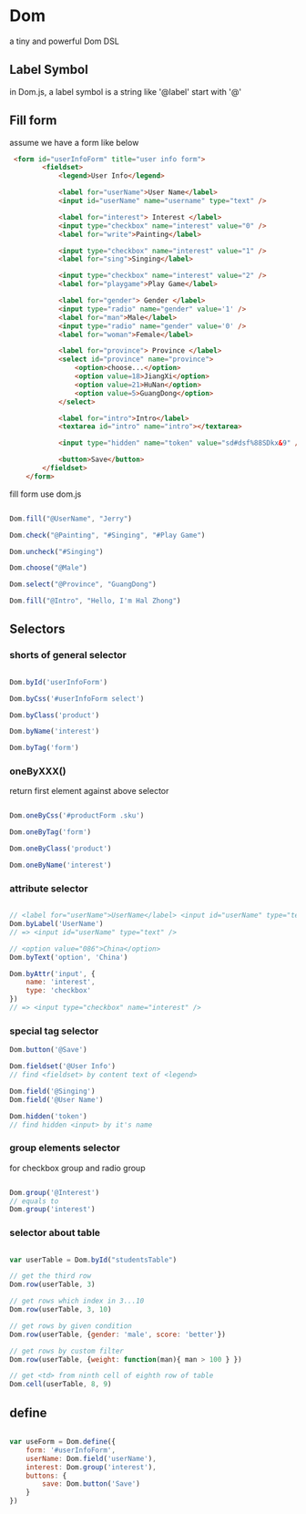 Dom
======
a tiny and powerful Dom DSL

Label Symbol
--------
in Dom.js, a label symbol is a string like '@label' start with '@'

Fill form
---------
assume we have a form like below

```html
 <form id="userInfoForm" title="user info form">
        <fieldset>
            <legend>User Info</legend>

            <label for="userName">User Name</label>
            <input id="userName" name="username" type="text" />

            <label for="interest"> Interest </label>
            <input type="checkbox" name="interest" value="0" />
            <label for="write">Painting</label>

            <input type="checkbox" name="interest" value="1" />
            <label for="sing">Singing</label>

            <input type="checkbox" name="interest" value="2" />
            <label for="playgame">Play Game</label>

            <label for="gender"> Gender </label>
            <input type="radio" name="gender" value='1' />
            <label for="man">Male</label>
            <input type="radio" name="gender" value='0' />
            <label for="woman">Female</label>

            <label for="province"> Province </label>
            <select id="province" name="province">
                <option>choose...</option>
                <option value=18>JiangXi</option>
                <option value=21>HuNan</option>
                <option value=5>GuangDong</option>
            </select>

            <label for="intro">Intro</label>
            <textarea id="intro" name="intro"></textarea>

            <input type="hidden" name="token" value="sd#dsf%88SDkx&9" />

            <button>Save</button>
        </fieldset>
    </form>
```

fill form use dom.js

```javascript

Dom.fill("@UserName", "Jerry")

Dom.check("@Painting", "#Singing", "#Play Game")

Dom.uncheck("#Singing")

Dom.choose("@Male")

Dom.select("@Province", "GuangDong")

Dom.fill("@Intro", "Hello, I'm Hal Zhong")

```

Selectors
---------

### shorts of general selector 

```javascript

Dom.byId('userInfoForm')

Dom.byCss('#userInfoForm select')

Dom.byClass('product')

Dom.byName('interest')

Dom.byTag('form')

```

### oneByXXX()
return first element against above selector

```javascript

Dom.oneByCss('#productForm .sku')

Dom.oneByTag('form')

Dom.oneByClass('product')

Dom.oneByName('interest')


```

### attribute selector 

```javascript

// <label for="userName">UserName</label> <input id="userName" type="text" />
Dom.byLabel('UserName')
// => <input id="userName" type="text" />

// <option value="086">China</option>
Dom.byText('option', 'China')

Dom.byAttr('input', {
    name: 'interest',
    type: 'checkbox'
})
// => <input type="checkbox" name="interest" />

```


### special tag selector

```javascript
Dom.button('@Save')

Dom.fieldset('@User Info')
// find <fieldset> by content text of <legend>

Dom.field('@Singing')
Dom.field('@User Name')

Dom.hidden('token')
// find hidden <input> by it's name


```

### group elements selector
for checkbox group and radio group

```javascript

Dom.group('@Interest')
// equals to
Dom.group('interest')

```


### selector about table

```javascript

var userTable = Dom.byId("studentsTable")

// get the third row
Dom.row(userTable, 3)

// get rows which index in 3...10
Dom.row(userTable, 3, 10)

// get rows by given condition
Dom.row(userTable, {gender: 'male', score: 'better'})

// get rows by custom filter
Dom.row(userTable, {weight: function(man){ man > 100 } })

// get <td> from ninth cell of eighth row of table
Dom.cell(userTable, 8, 9)
```

define
---------

```javascript

var useForm = Dom.define({
    form: '#userInfoForm',
    userName: Dom.field('userName'),
    interest: Dom.group('interest'),
    buttons: {
        save: Dom.button('Save')
    }
})

```
